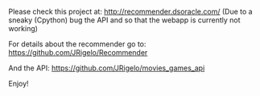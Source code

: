 Please check this project at: http://recommender.dsoracle.com/
(Due to a sneaky (Cpython) bug the API and so that the webapp is currently not working)

For details about the recommender go to:
https://github.com/JRigelo/Recommender

And the API:
https://github.com/JRigelo/movies_games_api

Enjoy!
